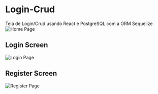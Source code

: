 # Login-Crud
Tela de Login/Crud usando React e PostgreSQL com a ORM Sequelize
<img src="https://user-images.githubusercontent.com/76913525/162576112-d761aded-0d3f-4b34-ab8d-ebf3fe3e6d7f.png" alt="Home Page"/>
<h2>Login Screen</h2>
<img src="https://user-images.githubusercontent.com/76913525/162576187-8cb7aac9-c073-4c29-bbd3-fca0a67d2c8b.png" alt="Login Page"/>
<h2>Register Screen</h2>
<img src="(https://user-images.githubusercontent.com/76913525/162576248-98a14bc8-70a4-407b-b1bc-47ed7de1de8b.png" alt="Register Page"/>
